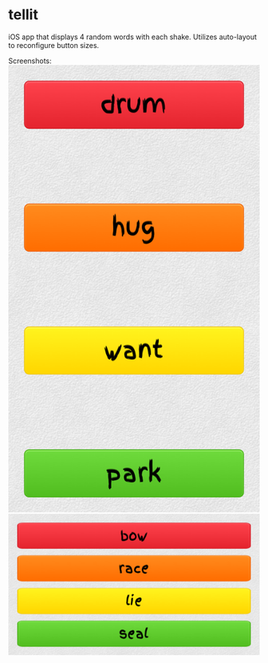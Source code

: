 tellit
======

iOS app that displays 4 random words with each shake.
Utilizes auto-layout to reconfigure button sizes.

Screenshots:
![ScreenShot](https://github.com/arunisrael/tellit/blob/master/Tellit/s1.png?raw=true)
![ScreenShot](https://github.com/arunisrael/tellit/blob/master/Tellit/s2.png?raw=true)
